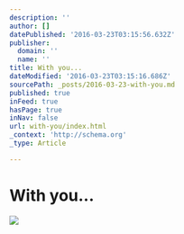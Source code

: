 ```yaml
---
description: ''
author: []
datePublished: '2016-03-23T03:15:56.632Z'
publisher:
  domain: ''
  name: ''
title: With you...
dateModified: '2016-03-23T03:15:16.686Z'
sourcePath: _posts/2016-03-23-with-you.md
published: true
inFeed: true
hasPage: true
inNav: false
url: with-you/index.html
_context: 'http://schema.org'
_type: Article

---
```

# With you...
![](https://the-grid-user-content.s3-us-west-2.amazonaws.com/f1d34426-0c65-4ed4-8dab-ea2c812c4870.png)